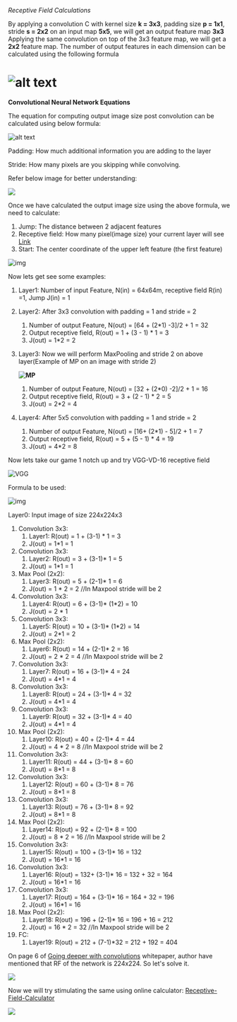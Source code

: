 *Receptive Field Calculations*

By applying a convolution C with kernel size **k = 3x3**, padding size **p = 1x1**, stride **s = 2x2** on an input map **5x5**, we will get an output feature map **3x3**  Applying the same convolution on top of the 3x3 feature map, we will get a **2x2** feature map. The number of output features in each dimension can be calculated using the following formula

![alt text](https://cdn-images-1.medium.com/max/2000/1*D47ER7IArwPv69k3O_1nqQ.png)
=======
**Convolutional Neural Network Equations**

The equation for computing output image size post convolution can be calculated using below formula:

![alt text](https://cdn-images-1.medium.com/max/1600/1*D47ER7IArwPv69k3O_1nqQ.png)

Padding: How much additional information you are adding to the layer

Stride: How many pixels are you skipping while convolving.

Refer below image for better understanding:

![](Images/StrideAndPadding.jpg)

Once we have calculated the output image size using the above formula, we need to calculate:

1. Jump: The distance between 2 adjacent features
2. Receptive field: How many pixel(image size) your current layer will see [Link](<https://www.quora.com/What-is-max-pooling-in-convolutional-neural-networks>)
3. Start: The center coordinate of the upper left feature (the first feature)

![img](https://cdn-images-1.medium.com/max/1600/1*gtEtvAQqaAubgvfQycgnyQ.png)

Now lets get see some examples:

1. Layer1: Number of input Feature, N(in) = 64x64m, receptive field R(in) =1, Jump J(in) = 1

2. Layer2: After 3x3 convolution with padding = 1 and stride = 2
   1. Number of output Feature, N(out) = [64 + (2*1) -3]/2 + 1 = 32
   2. Output receptive field, R(out) = 1 + (3 - 1) * 1 = 3
   3. J(out) = 1*2 = 2 

3. Layer3: Now we will perform MaxPooling and stride 2 on above layer(Example of MP on an image with stride 2)

   **![MP](https://qph.fs.quoracdn.net/main-qimg-8afedfb2f82f279781bfefa269bc6a90.webp)**

   1. Number of output Feature, N(out) = [32 + (2*0) -2]/2 + 1 = 16
   2. Output receptive field, R(out) = 3 + (2 - 1) * 2 = 5
   3. J(out) = 2*2 = 4 

4. Layer4: After 5x5 convolution with padding = 1 and stride = 2
   1. Number of output Feature, N(out) = [16+ (2*1) - 5]/2 + 1 = 7
   2. Output receptive field, R(out) = 5 + (5 - 1) * 4 = 19 
   3. J(out) = 4*2 = 8 

Now lets take our game 1 notch up and try VGG-VD-16 receptive field

![VGG](Images/vgg-vd-16-receptive-field.png) 

Formula to be used:

![img](https://cdn-images-1.medium.com/max/1600/1*gtEtvAQqaAubgvfQycgnyQ.png)

Layer0: Input image of size 224x224x3

1. Convolution 3x3:  
   1. Layer1: R(out) =  1 + (3-1) * 1 = 3
   2. J(out) = 1*1 = 1
2. Convolution 3x3: 
   1. Layer2: R(out) = 3 + (3-1)* 1 = 5
   2. J(out) = 1*1 = 1
3. Max Pool (2x2):
   1. Layer3: R(out) = 5 + (2-1)* 1 = 6
   2. J(out) = 1 * 2 = 2 //In Maxpool stride will be 2
4. Convolution 3x3: 
   1. Layer4: R(out) = 6 + (3-1)* (1*2) = 10
   2. J(out) = 2 * 1
5. Convolution 3x3: 
   1. Layer5: R(out) = 10 + (3-1)* (1*2) = 14
   2. J(out) = 2*1 = 2
6. Max Pool (2x2):
   1. Layer6: R(out) = 14 + (2-1)* 2 = 16
   2. J(out) = 2 * 2 = 4 //In Maxpool stride will be 2
7. Convolution 3x3: 
   1. Layer7: R(out) = 16 + (3-1)* 4 = 24
   2. J(out) = 4*1 = 4
8. Convolution 3x3: 
   1. Layer8: R(out) = 24 + (3-1)* 4 = 32
   2. J(out) = 4*1 = 4
9. Convolution 3x3: 
   1. Layer9: R(out) = 32 + (3-1)* 4 = 40
   2. J(out) = 4*1 = 4
10. Max Pool (2x2):
    1. Layer10: R(out) = 40 + (2-1)* 4 = 44
    2. J(out) = 4 * 2 = 8 //In Maxpool stride will be 2
11. Convolution 3x3: 
    1. Layer11: R(out) = 44 + (3-1)* 8 = 60
    2. J(out) = 8*1 = 8
12. Convolution 3x3: 
    1. Layer12: R(out) = 60 + (3-1)* 8 = 76
    2. J(out) = 8*1 = 8
13. Convolution 3x3: 
    1. Layer13: R(out) = 76 + (3-1)* 8 = 92
    2. J(out) = 8*1 = 8
14. Max Pool (2x2):
    1. Layer14: R(out) = 92 + (2-1)* 8 = 100
    2. J(out) = 8 * 2 = 16 //In Maxpool stride will be 2
15. Convolution 3x3: 
    1. Layer15: R(out) = 100 + (3-1)* 16 = 132
    2. J(out) = 16*1 = 16
16. Convolution 3x3: 
    1. Layer16: R(out) = 132+ (3-1)* 16 = 132 + 32 = 164
    2. J(out) = 16*1 = 16
17. Convolution 3x3: 
    1. Layer17: R(out) = 164 + (3-1)* 16 = 164 + 32 = 196
    2. J(out) = 16*1 = 16
18. Max Pool (2x2):
    1. Layer18: R(out) = 196 + (2-1)* 16 = 196 + 16 = 212
    2. J(out) = 16 * 2 = 32 //In Maxpool stride will be 2
19. FC:
    1. Layer19: R(out) = 212 + (7-1)*32  = 212 + 192 = 404



On page 6 of [Going deeper with convolutions](<https://arxiv.org/pdf/1409.4842.pdf>) whitepaper, author have mentioned that RF of the network is 224x224. So let's solve it. 

![](https://raw.githubusercontent.com/sumitc91/data/master/askgif/hd_61a3c07b-6ac3-478c-b068-10e54cde95ac_sunny-deol_wm_icon.gif)

Now we will try stimulating the same using online calculator: [Receptive-Field-Calculator](<https://fomoro.com/research/article/receptive-field-calculator>)

![](Images/ReceptiveFieldCalculation.png)

